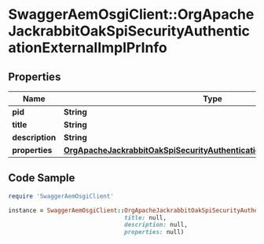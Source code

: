 # SwaggerAemOsgiClient::OrgApacheJackrabbitOakSpiSecurityAuthenticationExternalImplPrInfo

## Properties

Name | Type | Description | Notes
------------ | ------------- | ------------- | -------------
**pid** | **String** |  | [optional] 
**title** | **String** |  | [optional] 
**description** | **String** |  | [optional] 
**properties** | [**OrgApacheJackrabbitOakSpiSecurityAuthenticationExternalImplPrProperties**](OrgApacheJackrabbitOakSpiSecurityAuthenticationExternalImplPrProperties.md) |  | [optional] 

## Code Sample

```ruby
require 'SwaggerAemOsgiClient'

instance = SwaggerAemOsgiClient::OrgApacheJackrabbitOakSpiSecurityAuthenticationExternalImplPrInfo.new(pid: null,
                                 title: null,
                                 description: null,
                                 properties: null)
```


